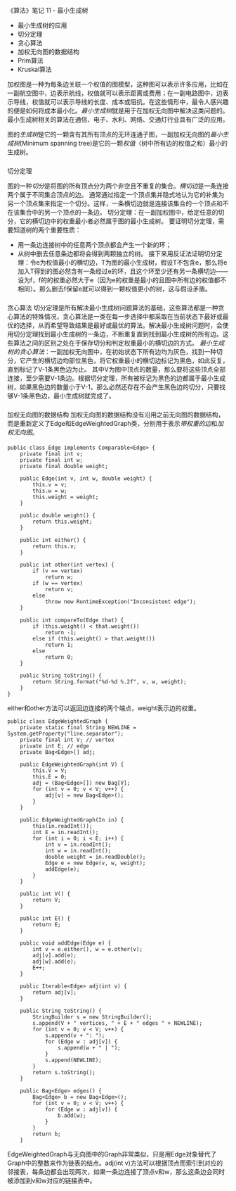 《算法》笔记 11 - 最小生成树

- 最小生成树的应用
- 切分定理
- 贪心算法
- 加权无向图的数据结构
- Prim算法
- Kruskal算法

加权图是一种为每条边关联一个权值的图模型，这种图可以表示许多应用，比如在一副航空图中，边表示航线，权值就可以表示距离或费用；在一副电路图中，边表示导线，权值就可以表示导线的长度、成本或阻抗。在这些情形中，最令人感兴趣的便是如何将成本最小化。*最小生成树*就是用于在加权无向图中解决这类问题的。最小生成树相关的算法在通信、电子、水利、网络、交通灯行业具有广泛的应用。

图的*生成树*是它的一颗含有其所有顶点的无环连通子图，一副加权无向图的*最小生成树*(Minimum spanning tree)是它的一颗*权值*（树中所有边的权值之和）最小的生成树。


###
切分定理

图的一种*切分*是将图的所有顶点分为两个非空且不重复的集合。*横切边*是一条连接两个属于不同集合顶点的边。
通常通过指定一个顶点集并隐式地认为它的补集为另一个顶点集来指定一个切分。这样，一条横切边就是连接该集合的一个顶点和不在该集合中的另一个顶点的一条边。
切分定理：在一副加权图中，给定任意的切分，它的横切边中的权重最小者必然属于图的最小生成树。
要证明切分定理，需要知道树的两个重要性质：
- 用一条边连接树中的任意两个顶点都会产生一个新的环；
- 从树中删去任意条边都将会得到两颗独立的树。
接下来用反证法证明切分定理：令e为权值最小的横切边，T为图的最小生成树，假设T不包含e，那么将e加入T得到的图必然含有一条经过e的环，且这个环至少还有另一条横切边——设为f，f的的权重必然大于e（因为e的权重是最小的且图中所有边的权值都不相同）。那么删去f保留e就可以得到一颗权值更小的树，这与假设矛盾。

###
贪心算法
切分定理是所有解决最小生成树问题算法的基础，这些算法都是一种贪心算法的特殊情况，贪心算法是一类在每一步选择中都采取在当前状态下最好或最优的选择，从而希望导致结果是最好或最优的算法。解决最小生成树问题时，会使用切分定理找到最小生成树的一条边，不断重复直到找到最小生成树的所有边。这些算法之间的区别之处在于保存切分和判定权重最小的横切边的方式。
*最小生成树的贪心算法*：一副加权无向图中，在初始状态下所有边均为灰色，找到一种切分，它产生的横切边均部位黑色，将它权重最小的横切边标记为黑色，如此反复，直到标记了V-1条黑色边为止。
其中V为图中顶点的数量，那么要将这些顶点全部连接，至少需要V-1条边。根据切分定理，所有被标记为黑色的边都属于最小生成树，如果黑色边的数量小于V-1，那么必然还存在不会产生黑色边的切分，只要找够V-1条黑色边，最小生成树就完成了。

###
加权无向图的数据结构
加权无向图的数据结构没有沿用之前无向图的数据结构，而是重新定义了Edge和EdgeWeightedGraph类，分别用于表示*带权重的边*和*加权无向图*。

####

```
public class Edge implements Comparable<Edge> {
    private final int v; 
    private final int w; 
    private final double weight; 

    public Edge(int v, int w, double weight) {
        this.v = v;
        this.w = w;
        this.weight = weight;
    }

    public double weight() {
        return this.weight;
    }

    public int either() {
        return this.v;
    }

    public int other(int vertex) {
        if (v == vertex)
            return w;
        if (w == vertex)
            return v;
        else
            throw new RuntimeException("Inconsistent edge");
    }

    public int compareTo(Edge that) {
        if (this.weight() < that.weight())
            return -1;
        else if (this.weight() > that.weight())
            return 1;
        else
            return 0;
    }

    public String toString() {
        return String.format("%d-%d %.2f", v, w, weight);
    }
}
```
either和other方法可以返回边连接的两个端点，weight表示边的权重。

```
public class EdgeWeightedGraph {
    private static final String NEWLINE = System.getProperty("line.separator");
    private final int V; // vertex
    private int E; // edge
    private Bag<Edge>[] adj;

    public EdgeWeightedGraph(int V) {
        this.V = V;
        this.E = 0;
        adj = (Bag<Edge>[]) new Bag[V];
        for (int v = 0; v < V; v++) {
            adj[v] = new Bag<Edge>();
        }
    }

    public EdgeWeightedGraph(In in) {
        this(in.readInt());
        int E = in.readInt();
        for (int i = 0; i < E; i++) {
            int v = in.readInt();
            int w = in.readInt();
            double weight = in.readDouble();
            Edge e = new Edge(v, w, weight);
            addEdge(e);
        }
    }

    public int V() {
        return V;
    }

    public int E() {
        return E;
    }

    public void addEdge(Edge e) {
        int v = e.either(), w = e.other(v);
        adj[v].add(e);
        adj[w].add(e);
        E++;
    }

    public Iterable<Edge> adj(int v) {
        return adj[v];
    }

    public String toString() {
        StringBuilder s = new StringBuilder();
        s.append(V + " vertices, " + E + " edges " + NEWLINE);
        for (int v = 0; v < V; v++) {
            s.append(v + ": ");
            for (Edge w : adj[v]) {
                s.append(w + " | ");
            }
            s.append(NEWLINE);
        }
        return s.toString();
    }

    public Bag<Edge> edges() {
        Bag<Edge> b = new Bag<Edge>();
        for (int v = 0; v < V; v++) {
            for (Edge w : adj[v]) {
                b.add(w);
            }            
        }
        return b;
    }
```

EdgeWeightedGraph与无向图中的Graph非常类似，只是用Edge对象替代了Graph中的整数来作为链表的结点。adj(int v)方法可以根据顶点而索引到对应的邻接表，每条边都会出现两次，如果一条边连接了顶点v和w，那么这条边会同时被添加到v和w对应的链接表中。

